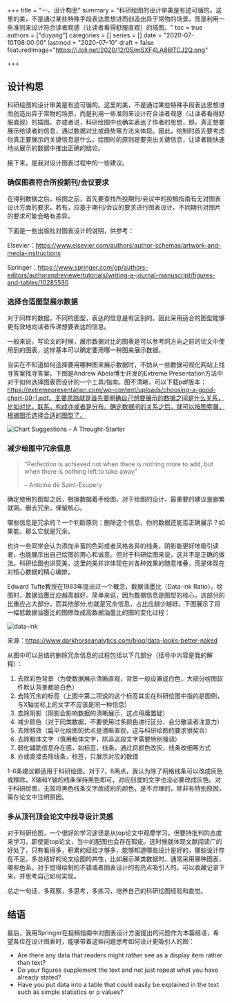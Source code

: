 +++
title = "一、设计构思"
summary = "科研绘图的设计审美是有迹可循的。这里的美，不是通过某些特殊手段表达思想进而创造出异于常物的场景，而是利用一些准则来设计符合读者观感（让读者看得舒服直观）的插图。"
toc = true
authors = ["duyang"]
categories = []
series = []
date = "2020-07-10T08:00:00"
lastmod = "2020-07-10"
draft = false
featuredImage="https://i.loli.net/2020/12/05/mSXF4LA86ITCJ2Q.png"

+++

## 设计构思

科研绘图的设计审美是有迹可循的。这里的美，不是通过某些特殊手段表达思想进而创造出异于常物的场景，而是利用一些准则来设计符合读者观感（让读者看得舒服直观）的插图。亦或者说，科研绘图中也确实表达了作者的思想，即，真正想要展示给读者的信息，通过数据对比或趋势等方法来体现。因此，绘制时首先要考虑你真正要展示的关键信息是什么。绘图时的原则是要突出关键信息，让读者能快速地从展示的数据中推出正确的结论。

接下来，是我对设计图表过程中的一些建议。

### 确保图表符合所投期刊/会议要求

在得到数据之后，绘图之前，首先要查找所投期刊/会议中的投稿指南有无对图表设计方面的要求。若有，应基于期刊/会议的要求进行图表设计。不同期刊对图片的要求可能会略有差异。

下面是一些出版社对图表设计的说明，供参考：

Elsevier：https://www.elsevier.com/authors/author-schemas/artwork-and-media-instructions

Springer：https://www.springer.com/gp/authors-editors/authorandreviewertutorials/writing-a-journal-manuscript/figures-and-tables/10285530

### 选择合适图型展示数据

对于同样的数据，不同的图型，表达的信息是有区别的。因此采用适合的图型能够更有效地向读者传递想要表达的信息。

一般来说，写论文的时候，展示数据对比的图表是可以参考同方向之前的论文中使用到的图表，这样基本可以确定要用哪一种图来展示数据。

当实在不知道如何选择要用哪种图来展示数据时，不妨从一些数据可视化网站上找寻答案找寻答案。下图是Andrew Abela博士开发的Extreme Presentation方法中对于如何选择图表而设计的一个工具/指南。图不清晰，可以下载pdf版本：https://extremepresentation.com/wp-content/uploads/choosing-a-good-chart-09-1.pdf。主要思路就是首先要明确自己想要展示的数据之间是什么关系，比如对比，联系，构成亦或者是分布。确定数据间的关系之后，就可以按图索骥，根据图示选择合适的图型了。

![Chart Suggestions - A Thought-Starter](https://i.loli.net/2020/12/05/42vNJaCiPBuhF1Y.jpg)

### 减少绘图中冗余信息

> “Perfection is achieved not when there is nothing more to add, but when there is nothing left to take away” 
>
> – Antoine de Saint-Exupery

确定使用的图型之后，根据数据着手绘图。对于绘图的设计，最重要的建议是删繁就简。删去冗余，保留核心。

哪些信息是冗余的？一个判断原则：删除这个信息，你的数据还能否正确展示？如果能，那么它就是冗余。

也许一些同学会认为添加丰富的色彩或者风格各异的线条，阴影能更好地吸引读者，也能展示出自己绘图的用心和诚意。但对于科研绘图来说，这并不是正确的做法。科研绘图也讲究美，这里的美并非体现在对各种效果的随意堆叠，而是体现在对核心数据的精心编排。

Edward Tufte教授在1983年提出过一个概念，数据油墨比（Data-ink Ratio）。绘图时，数据油墨比应越高越好。简单来说，因为数据信息是图型的核心，这部分的比重应占大部分，而其他部分,也就是冗余信息，占比应越少越好。下图展示了将一幅低数据油墨比的图修改成高数据油墨比的图的变化过程：

![data-ink](https://i.loli.net/2020/12/05/zTyaxR2IHFLPjCs.gif)

来源：https://www.darkhorseanalytics.com/blog/data-looks-better-naked

从图中可以总结的删除冗余信息的过程包括以下几部分（括号中内容是我的解释）：

1. 去除彩色背景（为使数据展示清晰直观，背景一般设置成白色，大部分绘图软件默认背景都是白色）
2. 去除冗余的标签（上图中第二项说的这个标签其实在科研绘图中指的是图例，与X轴坐标上的文字不应该是同一种信息）
3. 去除阴影（阴影会影响数据的清晰展示，这点毋庸置疑）
4. 减少颜色（对于同类数据，不要使用过多颜色进行区分，会分散读者注意力）
5. 去除特效（扁平化绘图的优点是清晰直观，这与科研绘图的要求很契合）
6. 去除粗体文字（慎用粗体文字，除非这段文字需要特别强调）
7. 弱化辅助信息存在感，如标签，线条，通过将颜色改灰，线条改细等方式
8. 亦或直接去除线条，标签，只展示对应的数值

1-6条建议都适用于科研绘图。对于7，8两点，我认为除了网格线条可以改成灰色或移除，X轴和Y轴的线条保持黑色即可，对应刻度的文字也没必要改成灰色。对于科研绘图，无故将黑色线条文字改成别的颜色，是不合理的，除非有特别原因，需在论文中注明原因。

### 多从顶刊顶会论文中找寻设计灵感

对于科研绘图，一个很好的学习途径是从top论文中观摩学习。但要持批判的态度来学习，即使是top论文，当中的配图也会存在瑕疵。这时候就体现文献阅读广的好处了，只有看得多，积累的经验才够多，能够知道哪些设计是好的，哪些设计存在不足。多总结好的论文绘图的共性，比如展示某类数据时，通常采用哪种图表，哪些色系。对于觉得绘制的不错或者图表设计的有亮点吸引人的，可以收藏记录下来，并思考自己如何实现。

总之一句话，多观察，多思考，多练习，培养自己的科研绘图经验和直觉。

## 结语

最后，我用Springer在投稿指南中对图表设计方面提出的问题作为本篇结语，希望各位在设计图表时，能够带着这些问题思考如何设计更吸引人的图：

- Are there any data that readers might rather see as a display item rather than text?
- Do your figures supplement the text and not just repeat what you have already stated?
- Have you put data into a table that could easily be explained in the text such as simple statistics or p values?